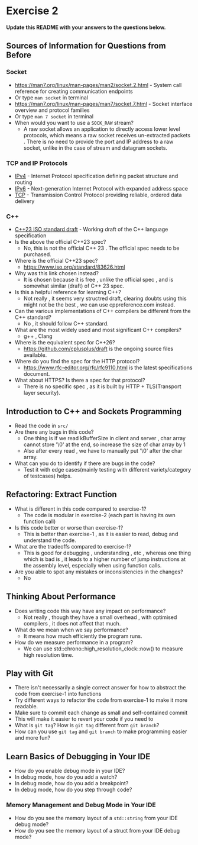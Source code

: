 # Exercise 2

**Update this README with your answers to the questions below.**

## Sources of Information for Questions from Before

### Socket 
- https://man7.org/linux/man-pages/man2/socket.2.html - System call reference
  for creating communication endpoints
- Or type `man socket` in terminal
- https://man7.org/linux/man-pages/man7/socket.7.html - Socket interface 
  overview and protocol families
- Or type `man 7 socket` in terminal
- When would you want to use a `SOCK_RAW` stream?
  - A raw socket allows an application to directly access lower level protocols, which means a raw socket receives un-extracted packets . There is no need to provide the port and IP address to a raw socket, unlike in the case of stream and datagram sockets.

### TCP and IP Protocols
- [IPv4](https://www.rfc-editor.org/info/rfc791) - Internet Protocol 
  specification defining packet structure and routing
- [IPv6](https://www.rfc-editor.org/info/rfc8200) - Next-generation Internet 
  Protocol with expanded address space
- [TCP](https://datatracker.ietf.org/doc/html/rfc9293) - Transmission Control 
  Protocol providing reliable, ordered data delivery
    
### C++
- [C++23 ISO standard draft](https://www.open-std.org/jtc1/sc22/wg21/docs/papers/2023/n4950.pdf) - 
  Working draft of the C++ language specification
- Is the above the official C++23 spec? 
  - No, this is not the official C++ 23 . The official spec needs to be purchased.
- Where is the official C++23 spec?
  - https://www.iso.org/standard/83626.html
- Why was this link chosen instead?
  - It is chosen because it is free , unlike the official spec , and is somewhat similar (draft) of C++ 23 spec.
- Is this a helpful reference for learning C++?
   - Not really , it seems very structred draft, clearing doubts using this might not be the best , we can use cppreference.com instead.
- Can the various implementations of C++ compilers be different from the
  C++ standard?
   - No , it should follow C++ standard.
- What are the most widely used and most significant C++ compilers?
  - g++ , Clang
- Where is the equivalent spec for C++26?
   - https://github.com/cplusplus/draft is the ongoing source files available.
- Where do you find the spec for the HTTP protocol?
   - https://www.rfc-editor.org/rfc/rfc9110.html is the latest specifications document.
- What about HTTPS? Is there a spec for that protocol?
  - There is no specific spec , as it is built by HTTP + TLS(Transport layer security).

## Introduction to C++ and Sockets Programming

- Read the code in `src/`
- Are there any bugs in this code? 
  - One thing is if we read  kBufferSize in client and server , char array cannot store '\0' at the end, so increase the size of char array by 1 
  - Also after every read , we have to manually put '\0' after the char array.
- What can you do to identify if there are bugs in the code?
  - Test it with edge cases(mainly testing with different variety/category of testcases) helps.

## Refactoring: Extract Function

- What is different in this code compared to exercise-1?
  - The code is modular in exercise-2 (each part is having its own function call)
- Is this code better or worse than exercise-1?
  - This is better than exercise-1 , as it is easier to read, debug and understand the code. 
- What are the tradeoffs compared to exercise-1?
  - This is good for debugging , understanding , etc , whereas one thing which is bad is , it leads to a higher number of jump instructions at the assembly level, especially when using function calls. 
- Are you able to spot any mistakes or inconsistencies in the changes?
  - No 
## Thinking About Performance

- Does writing code this way have any impact on performance?
  - Not really , though they have a small overhead , with optimised compilers , it does not affect that much.
- What do we mean when we say performance?
  - It means how much efficiently the program runs.
- How do we measure performance in a program?
  - We can use std::chrono::high_resolution_clock::now() to measure high resolution time.

## Play with Git

- There isn't necessarily a single correct answer for how to abstract the 
  code from exercise-1 into functions
- Try different ways to refactor the code from exercise-1 to make it more
  readable.
- Make sure to commit each change as small and self-contained commit
- This will make it easier to revert your code if you need to
- What is `git tag`? How is `git tag` different from `git branch`?
- How can you use `git tag` and `git branch` to make programming easier and
  more fun?

## Learn Basics of Debugging in Your IDE

- How do you enable debug mode in your IDE?
- In debug mode, how do you add a watch?
- In debug mode, how do you add a breakpoint?
- In debug mode, how do you step through code?

### Memory Management and Debug Mode in Your IDE

- How do you see the memory layout of a `std::string` from your IDE debug mode?
- How do you see the memory layout of a struct from your IDE debug mode?